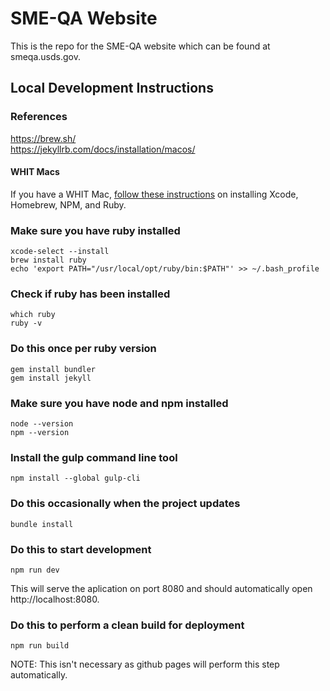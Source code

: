 # SME-QA Website
This is the repo for the SME-QA website which can be found at smeqa.usds.gov.

## Local Development Instructions

### References
https://brew.sh/  
https://jekyllrb.com/docs/installation/macos/

#### WHIT Macs
If you have a WHIT Mac, [follow these instructions](https://tools.usds.gov/handbook/how-to/whit-mac.md) on installing Xcode, Homebrew, NPM, and Ruby.

### Make sure you have ruby installed
```
xcode-select --install
brew install ruby
echo 'export PATH="/usr/local/opt/ruby/bin:$PATH"' >> ~/.bash_profile
```

### Check if ruby has been installed
```
which ruby
ruby -v
````

### Do this once per ruby version
```
gem install bundler
gem install jekyll
```

### Make sure you have node and npm installed
```
node --version
npm --version
```

### Install the gulp command line tool
```
npm install --global gulp-cli
```

### Do this occasionally when the project updates
```
bundle install
```

### Do this to start development
```
npm run dev
```

This will serve the aplication on port 8080 and should automatically open http://localhost:8080.

### Do this to perform a clean build for deployment
```
npm run build
```
NOTE: This isn't necessary as github pages will perform this step automatically.


